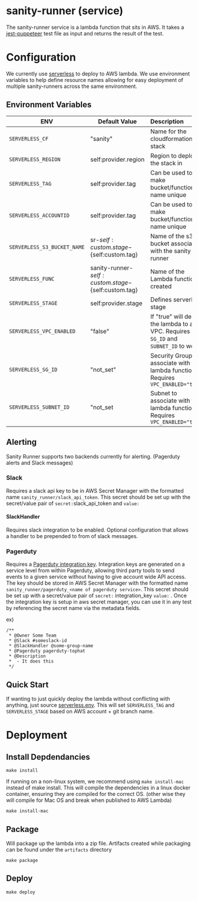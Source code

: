 # sanity-runner (service)

The sanity-runner service is a lambda function that sits in AWS. It takes a [jest-puppeteer](https://github.com/smooth-code/jest-puppeteer) test file as input and returns the result of the test.

# Configuration

We currently use [serverless](https://serverless.com/framework/docs/) to deploy to AWS lambda. We use environment variables to help define resource names allowing for easy deployment of multiple sanity-runners across the same environment.

## Environment Variables

| ENV                         | Default Value                                         | Description   |
| --------------------------- |-----------------------------------------------------  |:----------------|
| `SERVERLESS_CF`             | "sanity"                                              | Name for the cloudformation stack |
| `SERVERLESS_REGION`         | self:provider.region                                  | Region to deploy the stack in|
| `SERVERLESS_TAG`            | self:provider.tag                                     | Can be used to make bucket/function name unique  |
| `SERVERLESS_ACCOUNTID`      | self:provider.tag                                     | Can be used to make bucket/function name unique |
| `SERVERLESS_S3_BUCKET_NAME` | sr-${self:custom.stage}-${self:custom.tag}            | Name of the s3 bucket associated with the sanity-runner |
| `SERVERLESS_FUNC`           | sanity-runner-${self:custom.stage}-${self:custom.tag} | Name of the Lambda function created |
| `SERVERLESS_STAGE`          | self:provider.stage                                   | Defines serverless stage |
| `SERVERLESS_VPC_ENABLED`    | "false"                                               | If "true" will deploy the lambda to a VPC. Requires `SG_ID` and `SUBNET_ID` to work |
| `SERVERLESS_SG_ID`          | "not_set"                                             | Security Group to associate with the lambda function. Requires `VPC_ENABLED="true"` |
| `SERVERLESS_SUBNET_ID`      | "not_set                                              | Subnet to associate with the lambda function. Requires `VPC_ENABLED="true"` |

## Alerting 

Sanity Runner supports two backends currently for alerting. (Pagerduty alerts and Slack messages)

### Slack

Requires a slack api key to be in AWS Secret Manager with the formatted name `sanity_runner/slack_api_token`. This secret should be set up with the secret/value pair of `secret:`slack_api_token and `value:` <insert slack_api_token>

#### SlackHandler

Requires slack integration to be enabled. Optional configuration that allows a handler to be prepended to from of slack messages. 

### Pagerduty

Requires a [Pagerduty integration key](https://developer.pagerduty.com/docs/events-api-v2/overview/). Integration keys are generated on a service level from within Pagerduty, allowing third party tools to send events to a given service without having to give account wide API access. The key should be stored in AWS Secret Manager with the formatted name `sanity_runner/pagerduty_<name of pagerduty service>`. This secret should be set up with a secret/value pair of `secret:` integration_key `value:` <integration key for intended service>. Once the integration key is setup in aws secret manager, you can use it in any test by referencing the secret name via the metadata fields.

ex)

```
/**
 * @Owner Some Team
 * @Slack #someslack-id
 * @SlackHandler @some-group-name
 * @Pagerduty pagerduty-tophat
 * @Description 
 *  - It does this
 */
```

## Quick Start

If wanting to just quickly deploy the lambda without conflicting with anything, just source [serverless.env](./serverless.env). This will set `SERVERLESS_TAG` and `SERVERLESS_STAGE` based on AWS account + git branch name.

# Deployment

## Install Depdendancies

```
make install
```

If running on a non-linux system, we recommend using `make install-mac` instead of make install. This will compile the dependencies in a linux docker container, ensuring they are compiled for the correct OS. (other wise they will compile for Mac OS and break when published to AWS Lambda)
```
make install-mac
```

## Package

Will package up the lambda into a zip file. Artifacts created while packaging can be found under the `artifacts` directory
```
make package
```

## Deploy

```
make deploy
``` 
 
